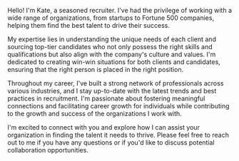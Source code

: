 Hello! I'm Kate, a seasoned recruiter. I've had the privilege of working with a wide range of organizations, from startups to Fortune 500 companies, helping them find the best talent to drive their success.

My expertise lies in understanding the unique needs of each client and sourcing top-tier candidates who not only possess the right skills and qualifications but also align with the company's culture and values. I'm dedicated to creating win-win situations for both clients and candidates, ensuring that the right person is placed in the right position.

Throughout my career, I've built a strong network of professionals across various industries, and I stay up-to-date with the latest trends and best practices in recruitment. I'm passionate about fostering meaningful connections and facilitating career growth for individuals while contributing to the growth and success of the organizations I work with.

I'm excited to connect with you and explore how I can assist your organization in finding the talent it needs to thrive. Please feel free to reach out to me if you have any questions or if you'd like to discuss potential collaboration opportunities.
